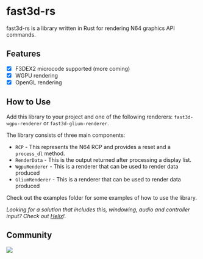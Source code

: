 # fast3d-rs

fast3d-rs is a library written in Rust for rendering N64 graphics API commands.

## Features

- [x] F3DEX2 microcode supported (more coming)
- [x] WGPU rendering
- [x] OpenGL rendering

## How to Use
Add this library to your project and one of the following renderers: `fast3d-wgpu-renderer` or `fast3d-glium-renderer`.

The library consists of three main components:

- `RCP` - This represents the N64 RCP and provides a reset and a `process_dl` method.
- `RenderData` - This is the output returned after processing a display list.
- `WgpuRenderer` - This is a renderer that can be used to render data produced
- `GliumRenderer` - This is a renderer that can be used to render data produced

Check out the examples folder for some examples of how to use the library.

_Looking for a solution that includes this, windowing, audio and controller input? Check out [Helix](https://github.com/retrofoundry/helix)!._

## Community

[![](https://dcbadge.vercel.app/api/server/nGckYNTp4w)](https://discord.gg/nGckYNTp4w)
